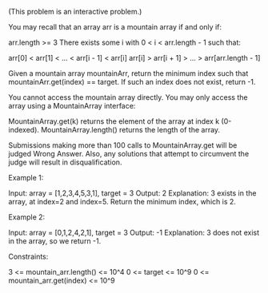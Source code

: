 (This problem is an interactive problem.)

You may recall that an array arr is a mountain array if and only if:


arr.length >= 3
There exists some i with 0 < i < arr.length - 1 such that:

arr[0] < arr[1] < ... < arr[i - 1] < arr[i]
arr[i] > arr[i + 1] > ... > arr[arr.length - 1]




Given a mountain array mountainArr, return the minimum index such that
mountainArr.get(index) == target. If such an index does not exist, return
-1.

You cannot access the mountain array directly. You may only access the array
using a MountainArray interface:


MountainArray.get(k) returns the element of the array at index k
(0-indexed).
MountainArray.length() returns the length of the array.


Submissions making more than 100 calls to MountainArray.get will be judged
Wrong Answer. Also, any solutions that attempt to circumvent the judge will
result in disqualification.


Example 1:


Input: array = [1,2,3,4,5,3,1], target = 3
Output: 2
Explanation: 3 exists in the array, at index=2 and index=5. Return the
minimum index, which is 2.

Example 2:


Input: array = [0,1,2,4,2,1], target = 3
Output: -1
Explanation: 3 does not exist in the array, so we return -1.



Constraints:


3 <= mountain_arr.length() <= 10^4
0 <= target <= 10^9
0 <= mountain_arr.get(index) <= 10^9




